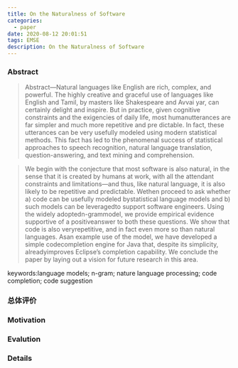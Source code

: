 ```yaml
---
title: On the Naturalness of Software
categories:
  - paper
date: 2020-08-12 20:01:51
tags: EMSE
description: On the Naturalness of Software
---
```


### Abstract
> Abstract—Natural languages like English are rich, complex, and powerful. The highly creative and graceful use of languages like English and Tamil, by masters like Shakespeare and Avvai yar, can certainly delight and inspire. But in practice, given cognitive constraints and the exigencies of daily life, most humanutterances are far simpler and much more repetitive and pre dictable. In fact, these utterances can be very usefully modeled using modern statistical methods. This fact has led to the phenomenal success of statistical approaches to speech recognition, natural language translation, question-answering, and text mining and comprehension.

> We begin with the conjecture that most software is also natural, in the sense that it is created by humans at work, with all the attendant constraints and limitations—and thus, like natural language, it is also likely to be repetitive and predictable. Wethen proceed to ask whether a) code can be usefully modeled bystatistical language models and b) such models can be leveragedto support software engineers. Using the widely adoptedn-grammodel, we provide empirical evidence supportive of a positiveanswer to both these questions. We show that code is also veryrepetitive, and in fact even more so than natural languages. Asan example use of the model, we have developed a simple codecompletion engine for Java that, despite its simplicity, alreadyimproves Eclipse’s completion capability. We conclude the paper by laying out a vision for future research in this area.



keywords:language models; n-gram; nature language processing; code completion; code suggestion



### 总体评价

### Motivation

### Evalution

### Details